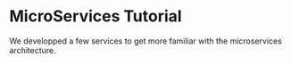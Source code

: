 # MicroServices Tutorial

We developped a few services to get more familiar with the microservices architecture.
